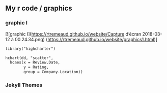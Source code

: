 ## My r code / graphics



### graphic I
[![graphic I](https://rtremeaud.github.io/website/Capture d’écran 2018-03-12 à 00.24.34.png) (https://rtremeaud.github.io/website/graphics1.html)]
```markdown
library("highcharter")

hchart(dd, "scatter", 
  hcaes(x = Review.Date, 
        y = Rating,   
        group = Company.Location))
```


### Jekyll Themes


